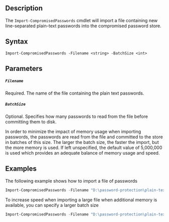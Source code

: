 ## Description
The ```Import-CompromisedPasswords``` cmdlet will import a file containing new line-separated plain-text passwords into the compromised password store. 

## Syntax
```
Import-CompromisedPasswords -Filename <string> -BatchSize <int>
```

## Parameters
##### `Filename`
Required. The name of the file containing the plain text passwords. 

##### `BatchSize`
Optional. Specifies how many passwords to read from the file before committing them to disk. 

In order to minimize the impact of memory usage when importing passwords, the passwords are read from the file and committed to the store in batches of this size. The larger the batch size, the faster the import, but the more memory is used. If left unspecified, the default value of 5,000,000 is used which provides an adequate balance of memory usage and speed.

## Examples
The following example shows how to import a file of passwords
```powershell
Import-CompromisedPasswords -Filename "D:\password-protection\plain-text-passwords.txt"
```

To increase speed when importing a large file when additional memory is available, you can specify a larger batch size
```powershell
Import-CompromisedPasswords -Filename "D:\password-protection\plain-text-passwords.txt" -BatchSize 50000000
```


